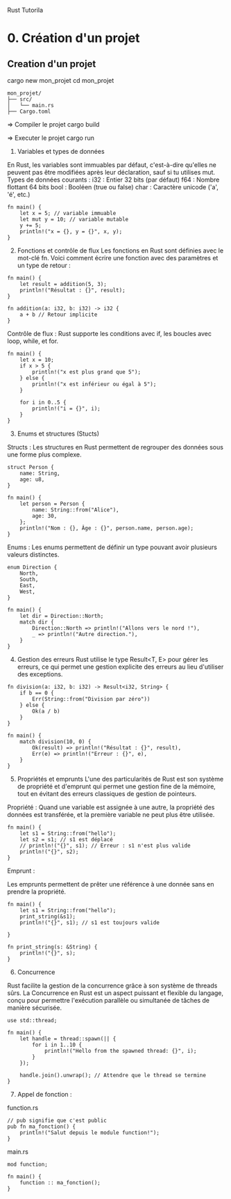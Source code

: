 Rust Tutorila

# 0. Création d'un projet

## Creation d'un projet
cargo new mon_projet
cd mon_projet

```
mon_projet/
├── src/
│   └── main.rs
├── Cargo.toml
 ```

=> Compiler le projet 
cargo build


=> Executer le projet
cargo run

1. Variables et types de données

En Rust, les variables sont immuables par défaut, c'est-à-dire qu'elles ne peuvent pas être modifiées après leur déclaration, sauf si tu utilises mut.
Types de données courants :
i32 : Entier 32 bits (par défaut)
f64 : Nombre flottant 64 bits
bool : Booléen (true ou false)
char : Caractère unicode ('a', 'é', etc.)

```
fn main() {
    let x = 5; // variable immuable
    let mut y = 10; // variable mutable
    y += 5;
    println!("x = {}, y = {}", x, y);
}
 ```

2. Fonctions et contrôle de flux
Les fonctions en Rust sont définies avec le mot-clé fn. Voici comment écrire une fonction avec des paramètres et un type de retour :

```
fn main() {
    let result = addition(5, 3);
    println!("Résultat : {}", result);
}
```

```
fn addition(a: i32, b: i32) -> i32 {
    a + b // Retour implicite
}
```

Contrôle de flux :
Rust supporte les conditions avec if, les boucles avec loop, while, et for.

```
fn main() {
    let x = 10;
    if x > 5 {
        println!("x est plus grand que 5");
    } else {
        println!("x est inférieur ou égal à 5");
    }
    
    for i in 0..5 {
        println!("i = {}", i);
    }
}
```

3. Enums et structures (Stucts)

Structs :
Les structures en Rust permettent de regrouper des données sous une forme plus complexe.

```
struct Person {
    name: String,
    age: u8,
}

fn main() {
    let person = Person {
        name: String::from("Alice"),
        age: 30,
    };
    println!("Nom : {}, Âge : {}", person.name, person.age);
}
```

Enums :
Les enums permettent de définir un type pouvant avoir plusieurs valeurs distinctes.
```
enum Direction {
    North,
    South,
    East,
    West,
}

fn main() {
    let dir = Direction::North;
    match dir {
        Direction::North => println!("Allons vers le nord !"),
        _ => println!("Autre direction."),
    }
}
```

4. Gestion des erreurs
Rust utilise le type Result<T, E> pour gérer les erreurs, ce qui permet une gestion explicite des erreurs au lieu d'utiliser des exceptions.

```
fn division(a: i32, b: i32) -> Result<i32, String> {
    if b == 0 {
        Err(String::from("Division par zéro"))
    } else {
        Ok(a / b)
    }
}

fn main() {
    match division(10, 0) {
        Ok(result) => println!("Résultat : {}", result),
        Err(e) => println!("Erreur : {}", e),
    }
}
```

5. Propriétés et emprunts
L'une des particularités de Rust est son système de propriété et d'emprunt qui permet une gestion fine de la mémoire, tout en évitant des erreurs classiques de gestion de pointeurs.

Propriété :
Quand une variable est assignée à une autre, la propriété des données est transférée, et la première variable ne peut plus être utilisée.

```
fn main() {
    let s1 = String::from("hello");
    let s2 = s1; // s1 est déplacé
    // println!("{}", s1); // Erreur : s1 n'est plus valide
    println!("{}", s2);
}
```

Emprunt :

Les emprunts permettent de prêter une référence à une donnée sans en prendre la propriété.

```
fn main() {
    let s1 = String::from("hello");
    print_string(&s1);
    println!("{}", s1); // s1 est toujours valide

}

fn print_string(s: &String) {
    println!("{}", s);
}
```

6. Concurrence 

Rust facilite la gestion de la concurrence grâce à son système de threads sûrs.
La Concurrence en Rust est un aspect puissant et flexible du langage, conçu pour permettre l'exécution parallèle ou simultanée de tâches de manière sécurisée. 

```
use std::thread;

fn main() {
    let handle = thread::spawn(|| {
        for i in 1..10 {
            println!("Hello from the spawned thread: {}", i);
        }
    });

    handle.join().unwrap(); // Attendre que le thread se termine
}
```

7. Appel de fonction : 

function.rs
```
// pub signifie que c'est public
pub fn ma_fonction() {
    println!("Salut depuis le module function!");
}
```

main.rs
```
mod function;

fn main() {
    function :: ma_fonction();
}
```

